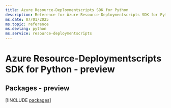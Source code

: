 ```yaml
---
title: Azure Resource-Deploymentscripts SDK for Python
description: Reference for Azure Resource-Deploymentscripts SDK for Python
ms.date: 07/01/2025
ms.topic: reference
ms.devlang: python
ms.service: resource-deploymentscripts
---
```

# Azure Resource-Deploymentscripts SDK for Python - preview
## Packages - preview
[!INCLUDE [packages](resource-deploymentscripts-index.md)]
